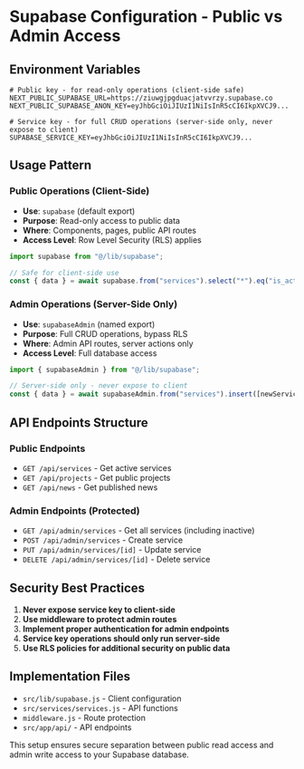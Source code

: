 # Supabase Configuration - Public vs Admin Access

## Environment Variables

```env
# Public key - for read-only operations (client-side safe)
NEXT_PUBLIC_SUPABASE_URL=https://ziuwgjpgduacjatvvrzy.supabase.co
NEXT_PUBLIC_SUPABASE_ANON_KEY=eyJhbGciOiJIUzI1NiIsInR5cCI6IkpXVCJ9...

# Service key - for full CRUD operations (server-side only, never expose to client)
SUPABASE_SERVICE_KEY=eyJhbGciOiJIUzI1NiIsInR5cCI6IkpXVCJ9...
```

## Usage Pattern

### Public Operations (Client-Side)

- **Use**: `supabase` (default export)
- **Purpose**: Read-only access to public data
- **Where**: Components, pages, public API routes
- **Access Level**: Row Level Security (RLS) applies

```javascript
import supabase from "@/lib/supabase";

// Safe for client-side use
const { data } = await supabase.from("services").select("*").eq("is_active", true);
```

### Admin Operations (Server-Side Only)

- **Use**: `supabaseAdmin` (named export)
- **Purpose**: Full CRUD operations, bypass RLS
- **Where**: Admin API routes, server actions only
- **Access Level**: Full database access

```javascript
import { supabaseAdmin } from "@/lib/supabase";

// Server-side only - never expose to client
const { data } = await supabaseAdmin.from("services").insert([newService]);
```

## API Endpoints Structure

### Public Endpoints

- `GET /api/services` - Get active services
- `GET /api/projects` - Get public projects
- `GET /api/news` - Get published news

### Admin Endpoints (Protected)

- `GET /api/admin/services` - Get all services (including inactive)
- `POST /api/admin/services` - Create service
- `PUT /api/admin/services/[id]` - Update service
- `DELETE /api/admin/services/[id]` - Delete service

## Security Best Practices

1. **Never expose service key to client-side**
2. **Use middleware to protect admin routes**
3. **Implement proper authentication for admin endpoints**
4. **Service key operations should only run server-side**
5. **Use RLS policies for additional security on public data**

## Implementation Files

- `src/lib/supabase.js` - Client configuration
- `src/services/services.js` - API functions
- `middleware.js` - Route protection
- `src/app/api/` - API endpoints

This setup ensures secure separation between public read access and admin write access to your Supabase database.
